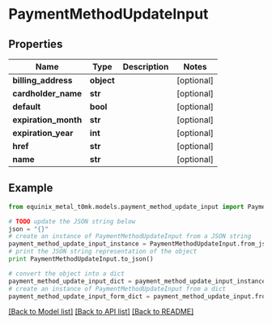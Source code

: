 # PaymentMethodUpdateInput


## Properties
Name | Type | Description | Notes
------------ | ------------- | ------------- | -------------
**billing_address** | **object** |  | [optional] 
**cardholder_name** | **str** |  | [optional] 
**default** | **bool** |  | [optional] 
**expiration_month** | **str** |  | [optional] 
**expiration_year** | **int** |  | [optional] 
**href** | **str** |  | [optional] 
**name** | **str** |  | [optional] 

## Example

```python
from equinix_metal_t0mk.models.payment_method_update_input import PaymentMethodUpdateInput

# TODO update the JSON string below
json = "{}"
# create an instance of PaymentMethodUpdateInput from a JSON string
payment_method_update_input_instance = PaymentMethodUpdateInput.from_json(json)
# print the JSON string representation of the object
print PaymentMethodUpdateInput.to_json()

# convert the object into a dict
payment_method_update_input_dict = payment_method_update_input_instance.to_dict()
# create an instance of PaymentMethodUpdateInput from a dict
payment_method_update_input_form_dict = payment_method_update_input.from_dict(payment_method_update_input_dict)
```
[[Back to Model list]](../README.md#documentation-for-models) [[Back to API list]](../README.md#documentation-for-api-endpoints) [[Back to README]](../README.md)



